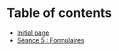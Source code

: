 # Table of contents

* [Initial page](README.md)
* [Séance 5 : Formulaires](seance-5-formulaires.md)

